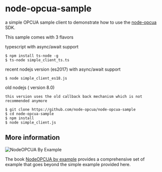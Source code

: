 # node-opcua-sample

a simple OPCUA sample client to demonstrate how to use the [node-opcua](https://github.com/node-opcua/node-opcua) SDK.

This sample comes with 3 flavors

typescript with async/await support

    $ npm install ts-node -g
    $ ts-node simple_client_ts.ts

recent nodejs version (es2017) with async/await support

    $ node simple_client_es18.js

old nodejs ( version 8.0)

    this version uses the old callback back mechanism which is not recommended anymore

    $ git clone https://github.com/node-opcua/node-opcua-sample
    $ cd node-opcua-sample
    $ npm install
    $ node simple_client.js


## More information 

![NodeOPCUA By Example](https://d2sofvawe08yqg.cloudfront.net/node-opcuabyexample/hero2x?1573652947)

The book [NodeOPCUA by example](https://leanpub.com/node-opcuabyexample) provides a comprehensive set of example that goes beyond the simple example provided here.
